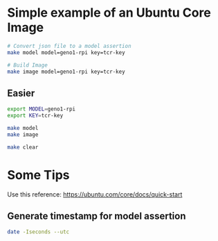 # Simple example of an Ubuntu Core Image

```sh
# Convert json file to a model assertion
make model model=geno1-rpi key=tcr-key

# Build Image
make image model=geno1-rpi key=tcr-key
```

## Easier
```sh
export MODEL=geno1-rpi
export KEY=tcr-key

make model
make image

make clear
```

# Some Tips

Use this reference: https://ubuntu.com/core/docs/quick-start

## Generate timestamp for model assertion
```sh
date -Iseconds --utc
```

